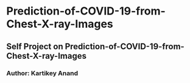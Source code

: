 # Prediction-of-COVID-19-from-Chest-X-ray-Images

## Self Project on Prediction-of-COVID-19-from-Chest-X-ray-Images

### Author: Kartikey Anand

